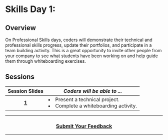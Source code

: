 # Skills Day 1:

## Overview
On Professional Skills days, coders will demonstrate their technical and professional skills progress, update their portfolios, and participate in a team building activity. This is a great opportunity to invite other people from your company to see what students have been working on and help guide them through whiteboarding exercises.

## Sessions 
|Session Slides|*Coders will be able to ...*|
|:-------:|-------|
|[**1**](https://docs.google.com/presentation/d/1WN6GwfpCL7mr6t_dnlaZGRU80mUSjDKKnKLvCZ1rH4M/edit#slide=id.g3748a0c7e9_0_0)| <li> Present a technical project. </li> <li> Complete a whiteboarding activity.</li> |

----
<h3 align="center"><a href="https://docs.google.com/forms/d/e/1FAIpQLSeLpI-m6UKvIxk97F8R1iidFRaYXJ3dfcUuIjx2Pz0WMfO1SA/viewform">Submit Your Feedback</a> </h3>

----
